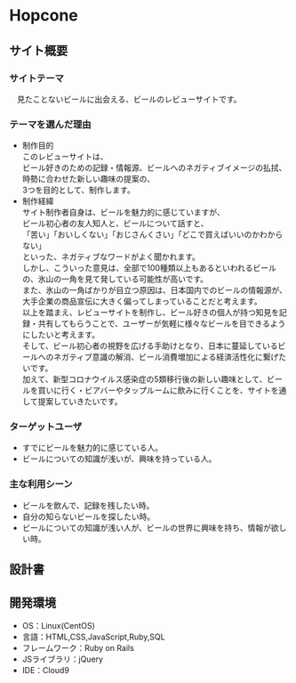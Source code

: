 # Hopcone

## サイト概要

### サイトテーマ
　見たことないビールに出会える、ビールのレビューサイトです。

### テーマを選んだ理由
- 制作目的<br>
  このレビューサイトは、<br>
  ビール好きのための記録・情報源、ビールへのネガティブイメージの払拭、時勢に合わせた新しい趣味の提案の、<br>
  3つを目的として、制作します。<br>
- 制作経緯<br>
  サイト制作者自身は、ビールを魅力的に感じていますが、<br>
  ビール初心者の友人知人と、ビールについて話すと、<br>
  「苦い」「おいしくない」「おじさんくさい」「どこで買えばいいのかわからない」<br>
  といった、ネガティブなワードがよく聞かれます。<br>
  しかし、こういった意見は、全部で100種類以上もあるといわれるビールの、氷山の一角を見て発している可能性が高いです。<br>
  また、氷山の一角ばかりが目立つ原因は、日本国内でのビールの情報源が、大手企業の商品宣伝に大きく偏ってしまっていることだと考えます。<br>
  以上を踏まえ、レビューサイトを制作し、ビール好きの個人が持つ知見を記録・共有してもらうことで、ユーザーが気軽に様々なビールを目できるようにしたいと考えます。<br>
  そして、ビール初心者の視野を広げる手助けとなり、日本に蔓延しているビールへのネガティブ意識の解消、ビール消費増加による経済活性化に繋げたいです。<br>
  加えて、新型コロナウイルス感染症の5類移行後の新しい趣味として、ビールを買いに行く・ビアバーやタップルームに飲みに行くことを、サイトを通して提案していきたいです。<br>

### ターゲットユーザ
- すでにビールを魅力的に感じている人。
- ビールについての知識が浅いが、興味を持っている人。

### 主な利用シーン
- ビールを飲んで、記録を残したい時。
- 自分の知らないビールを探したい時。
- ビールについての知識が浅い人が、ビールの世界に興味を持ち、情報が欲しい時。

## 設計書

## 開発環境
- OS：Linux(CentOS)
- 言語：HTML,CSS,JavaScript,Ruby,SQL
- フレームワーク：Ruby on Rails
- JSライブラリ：jQuery
- IDE：Cloud9

